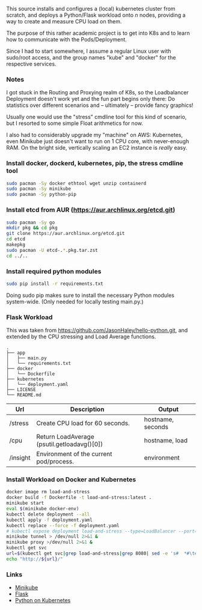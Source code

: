 This source installs and configures a (local) kubernetes cluster from scratch,
and deploys a Python/Flask workload onto *n* nodes, providing a way to create and
measure CPU load on them.  

The purpose of this rather academic project is to get into K8s and to learn how
to communicate with the Pods/Deployment. 

Since I had to start somewhere, I assume a regular Linux user with sudo/root
access, and the group names "kube" and "docker" for the respective services.

### Notes
I got stuck in the Routing and Proxying realm of K8s, so the Loadbalancer
Deployment doesn't work yet and the fun part begins only there: Do statistics
over different scenarios and – ultimately – provide fancy graphics! 

Usually one would use the "stress" cmdline tool for this kind of scenario, but
I resorted to some simple Float arithmetics for now.

I also had to considerably upgrade my "machine" on AWS:
Kubernetes, even Minikube just doesn't want to run on 1 CPU core, with
never-enough RAM. On the bright side, vertically scaling an EC2 instance is
*really* easy. 

### Install docker, dockerd, kubernetes, pip, the stress cmdline tool
```bash
sudo pacman -Sy docker ethtool wget unzip containerd
sudo pacman -Sy minikube
sudo pacman -Sy python-pip
```

### Install etcd from AUR (https://aur.archlinux.org/etcd.git)
```bash
sudo pacman -Sy go 
mkdir pkg && cd pkg
git clone https://aur.archlinux.org/etcd.git
cd etcd
makepkg 
sudo pacman -U etcd-.*.pkg.tar.zst 
cd ../..
```
### Install required python modules
```bash
sudo pip install -r requirements.txt
```
Doing sudo pip makes sure to install the necessary Python modules system-wide. 
(Only needed for locally testing main.py.)


### Flask Workload
This was taken from https://github.com/JasonHaley/hello-python.git, and
extended by the CPU stressing and Load Average functions.

```
.
├── app
│   ├── main.py
│   └── requirements.txt
├── docker
│   └── Dockerfile
├── kubernetes
│   └── deployment.yaml
├── LICENSE
└── README.md
```
| Url | Description | Output 
| --- | --- | --- 
| /stress | Create CPU load for 60 seconds. | hostname, seconds
| /cpu | Return LoadAverage (psutil.getloadavg()[0]) | hostname, load
| /insight | Environment of the current pod/process. | environment


### Install Workload on Docker and Kubernetes
```bash 
docker image rm load-and-stress
docker build -f Dockerfile -t load-and-stress:latest . 
minikube start
eval $(minikube docker-env) 
kubectl delete deployment --all 
kubectl apply -f deployment.yaml
kubectl replace --force -f deployment.yaml 
# kubectl expose deployment load-and-stress --type=LoadBalancer --port=8080
minikube tunnel > /dev/null 2>&1 & 
minikube proxy >/dev/null 2>&1 &
kubectl get svc
url=$(kubectl get svc|grep load-and-stress|grep 8080| sed -e 's#  *#\t#gi'| cut -f 4,5 | cut -f 1 -d:| sed -e 's#\t#:#')
echo "http://${url}/"
```


### Links 
 * [Minikube](https://minikube.sigs.k8s.io/docs/handbook/)
 * [Flask](https://flask.palletsprojects.com/en/2.0.x/)
 * [Python on Kubernetes](https://kubernetes.io/blog/2019/07/23/get-started-with-kubernetes-using-python/)
